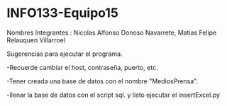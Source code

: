 # INFO133-Equipo15

Nombres Integrantes : Nicolas Alfonso Donoso Navarrete, Matias Felipe Relauquen Villarroel 

Sugerencias para ejecutar el programa.

-Recuerde cambiar el host, contraseña, puerto, etc.

-Tener creada una base de datos con el nombre "MediosPrensa".

-llenar la base de datos con el script sql. y listo ejecutar el insertExcel.py

